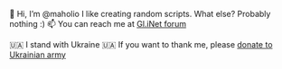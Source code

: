 👋 Hi, I’m @maholio
I like creating random scripts. What else?
Probably nothing :)
📫 You can reach me at [Gl.iNet forum](https://forum.gl-inet.com/u/maholio/)

🇺🇦 I stand with Ukraine 🇺🇦
If you want to thank me, please [donate to Ukrainian army](https://war.ukraine.ua/)
